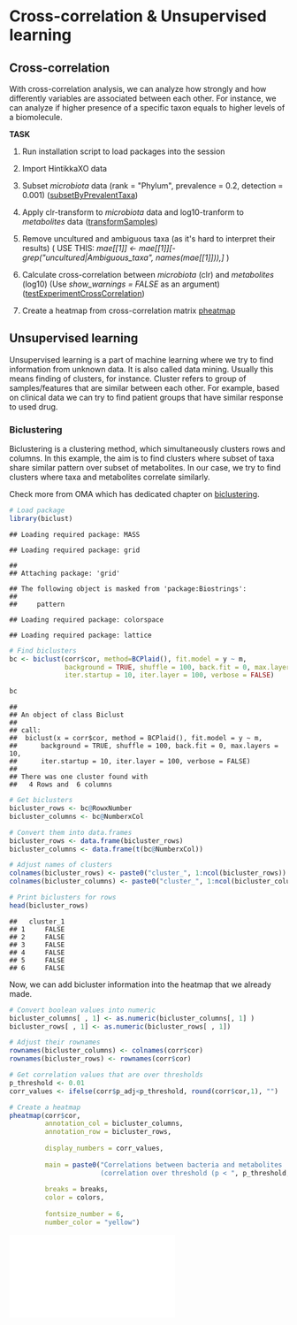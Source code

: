 

# Cross-correlation & Unsupervised learning

## Cross-correlation

With cross-correlation analysis, we can analyze how strongly and how differently variables 
are associated between each other. For instance, we can analyze if higher presence of a 
specific taxon equals to higher levels of a biomolecule.

**TASK**

1. Run installation script to load packages into the session

2. Import HintikkaXO data

3. Subset _microbiota_ data (rank = "Phylum", prevalence = 0.2, detection = 0.001) ([subsetByPrevalentTaxa](https://microbiome.github.io/OMA/differential-abundance.html#prevalence-filtering))

4. Apply clr-transform to _microbiota_ data and log10-tranform to _metabolites_ data ([transformSamples](https://microbiome.github.io/OMA/taxonomic-information.html#data-transformation))

5. Remove uncultured and ambiguous taxa (as it's hard to interpret their results) ( USE THIS: _mae[[1]] <- mae[[1]][-grep("uncultured|Ambiguous_taxa", names(mae[[1]])),]_ )

5. Calculate cross-correlation between _microbiota_ (clr) and _metabolites_ (log10) (Use _show_warnings = FALSE_ as an argument)
([testExperimentCrossCorrelation](https://microbiome.github.io/OMA/multi-assay_analyses.html#multi-assay_analyses))

6. Create a heatmap from cross-correlation matrix [pheatmap](https://microbiome.github.io/OMA/microbiome-community.html#composition-heatmap)

















## Unsupervised learning
Unsupervised learning is a part of machine learning where we try to find information
from unknown data. It is also called data mining. Usually this means finding of
clusters, for instance. Cluster refers to group of samples/features that are similar
between each other. For example, based on clinical data we can try to find patient 
groups that have similar response to used drug.

### Biclustering

Biclustering is a clustering method, which simultaneously clusters rows and columns.
In this example, the aim is to find clusters where subset of taxa share similar
pattern over subset of metabolites. In our case, we try to find clusters where 
taxa and metabolites correlate similarly. 

Check more from OMA which has dedicated chapter on 
[biclustering](https://microbiome.github.io/OMA/biclustering.html). 



```r
# Load package
library(biclust)
```

```
## Loading required package: MASS
```

```
## Loading required package: grid
```

```
## 
## Attaching package: 'grid'
```

```
## The following object is masked from 'package:Biostrings':
## 
##     pattern
```

```
## Loading required package: colorspace
```

```
## Loading required package: lattice
```

```r
# Find biclusters
bc <- biclust(corr$cor, method=BCPlaid(), fit.model = y ~ m,
              background = TRUE, shuffle = 100, back.fit = 0, max.layers = 10,
              iter.startup = 10, iter.layer = 100, verbose = FALSE)

bc
```

```
## 
## An object of class Biclust 
## 
## call:
## 	biclust(x = corr$cor, method = BCPlaid(), fit.model = y ~ m, 
## 	    background = TRUE, shuffle = 100, back.fit = 0, max.layers = 10, 
## 	    iter.startup = 10, iter.layer = 100, verbose = FALSE)
## 
## There was one cluster found with
##   4 Rows and  6 columns
```


```r
# Get biclusters
bicluster_rows <- bc@RowxNumber
bicluster_columns <- bc@NumberxCol

# Convert them into data.frames
bicluster_rows <- data.frame(bicluster_rows)
bicluster_columns <- data.frame(t(bc@NumberxCol))

# Adjust names of clusters
colnames(bicluster_rows) <- paste0("cluster_", 1:ncol(bicluster_rows))
colnames(bicluster_columns) <- paste0("cluster_", 1:ncol(bicluster_columns))

# Print biclusters for rows
head(bicluster_rows)
```

```
##   cluster_1
## 1     FALSE
## 2     FALSE
## 3     FALSE
## 4     FALSE
## 5     FALSE
## 6     FALSE
```

Now, we can add bicluster information into the heatmap that we already made.


```r
# Convert boolean values into numeric
bicluster_columns[ , 1] <- as.numeric(bicluster_columns[, 1] )
bicluster_rows[ , 1] <- as.numeric(bicluster_rows[ , 1])

# Adjust their rownames
rownames(bicluster_columns) <- colnames(corr$cor)
rownames(bicluster_rows) <- rownames(corr$cor)

# Get correlation values that are over thresholds
p_threshold <- 0.01
corr_values <- ifelse(corr$p_adj<p_threshold, round(corr$cor,1), "")

# Create a heatmap
pheatmap(corr$cor,
         annotation_col = bicluster_columns, 
         annotation_row = bicluster_rows,
         
         display_numbers = corr_values,
   
         main = paste0("Correlations between bacteria and metabolites 
                       (correlation over threshold (p < ", p_threshold,") marked)"),
         
         breaks = breaks,
         color = colors, 
   
         fontsize_number = 6, 
         number_color = "yellow")
```

![](07-unsupML_files/figure-latex/unnamed-chunk-11-1.pdf)<!-- --> 

